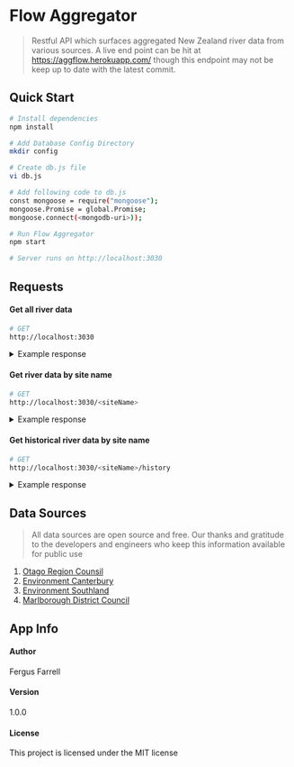 # Flow Aggregator

> Restful API which surfaces aggregated New Zealand river data from various sources.
> A live end point can be hit at https://aggflow.herokuapp.com/ though this endpoint may not be keep up to date with the latest commit.

## Quick Start

```bash
# Install dependencies
npm install

# Add Database Config Directory
mkdir config

# Create db.js file
vi db.js

# Add following code to db.js
const mongoose = require("mongoose");
mongoose.Promise = global.Promise;
mongoose.connect(<mongodb-uri>));

# Run Flow Aggregator
npm start

# Server runs on http://localhost:3030
```

## Requests

#### Get all river data

```bash
# GET
http://localhost:3030
```

<details><summary>Example response</summary>
<p>

```json
// GET
// http://localhost:3030
{
    "metaData":{
        "dataLength":301,
        "lastUpdated":"2018-06-02T02:08:56.440Z"
    },
    "data": [
        {
            "siteName":"Waiau Toa/Clarence Jollies (NIWA)",
            "region":"Canterbury (North)",
            "currentFlow":"12.585",
            "currentLevel":"0.293",
            "lastUpdated":"02/06/2018 1:00am",
            "coordinates": {
                "lat":"-42.45731",
                "lng":"172.906357"
            }
        },
        {
            "siteName":"Waiau Toa/Clarence at Clarence Valley Rd Br",
            "region":"Canterbury (North)",
            "currentLevel":"0.626",
            "lastUpdated":"02/06/2018 1:00am",
            "coordinates": {
                "lat":"-42.1106262",
                "lng":"173.841934"
            }
        },
        ...,
        ...
    ]
}
```

</p>
</details>

#### Get river data by site name

```bash
# GET
http://localhost:3030/<siteName>
```

<details><summary>Example response</summary>
<p>

```json
// GET
// http://localhost:3030/Taieri%20at%20Outram
{
    "metaData": { "lastUpdate": "2018-06-02T03:17:13.032Z" },
    "data": {
        "siteName": "Taieri at Outram",
        "region": "Otago",
        "currentFlow": "25.346",
        "currentLevel": "34.6",
        "lastUpdate": "02/06/2018 2:15pm",
        "coordinates": {
            "lat": "-45.849812",
            "lng": "170.242773"
        },
        "historyUrl": ""
    }
}
```

</p>
</details>

#### Get historical river data by site name

```bash
# GET
http://localhost:3030/<siteName>/history
```

<details><summary>Example response</summary>
<p>

```json
// GET
// http://localhost:3030/Taieri%20at%20Outram
{
    "metData":{
        "siteName":"Taieri at Outram",
        "lastUpdated":"03/06/2018 10:00am"
    },
    "data":[
        {
            "time":"03/06/2018 10:00am",
            "flow":"25.134",
            "level": "34.6"
        },
        {
            "time":"03/06/2018 10:30am",
            "flow":"24.572",
            "level": "33.8"
        },
        ...,
        ...
    ]
}
```

</p>
</details>

## Data Sources

> All data sources are open source and free. Our thanks and gratitude to the developers and engineers who keep this information available for public use

1.  [Otago Region Counsil](http://water.orc.govt.nz/WaterInfo/Default.aspx)
2.  [Environment Canterbury](https://www.ecan.govt.nz/data/riverflow/)
3.  [Environment Southland](http://envdata.es.govt.nz/)
4.  [Marlborough District Council](http://data.marlborough.govt.nz/floodwatch/)

## App Info

#### Author

Fergus Farrell

#### Version

1.0.0

#### License

This project is licensed under the MIT license
